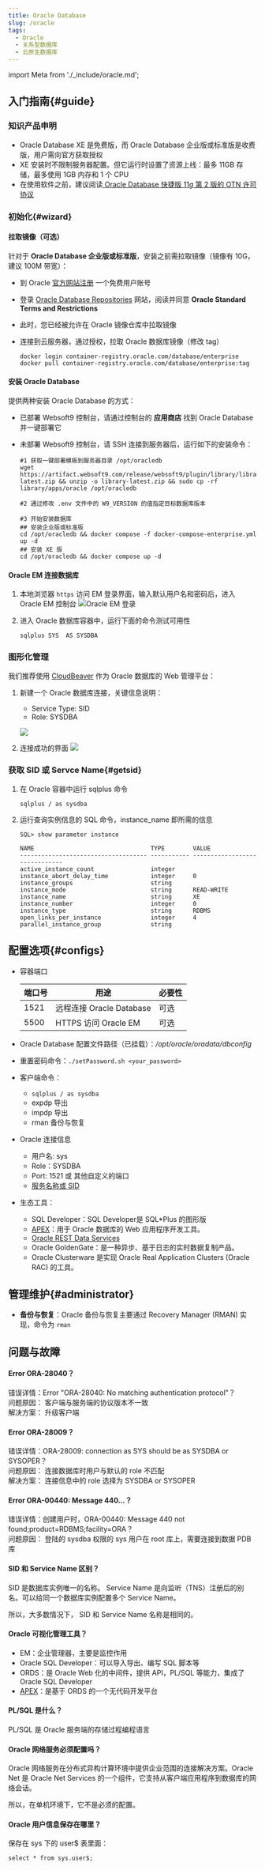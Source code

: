 ```yaml
---
title: Oracle Database
slug: /oracle
tags:
  - Oracle
  - 关系型数据库
  - 云原生数据库
---
```


import Meta from './_include/oracle.md';

<Meta name="meta" />

## 入门指南{#guide}

### 知识产品申明

- Oracle Database XE 是免费版，而 Oracle Database 企业版或标准版是收费版，用户需向官方获取授权
- XE 安装时不限制服务器配置。但它运行时设置了资源上线：最多 11GB 存储，最多使用 1GB 内存和 1 个 CPU
- 在使用软件之前，建议阅读[ Oracle Database 快捷版 11*g* 第 2 版的 OTN 许可协议](http://www.oracle.com/technetwork/licenses/database-11g-express-license-459621.html)

### 初始化{#wizard}

#### 拉取镜像（可选）

针对于 **Oracle Database 企业版或标准版**，安装之前需拉取镜像（镜像有 10G，建议 100M 带宽）：

   - 到 Oracle [官方网站注册](https://profile.oracle.com/myprofile/account/create-account.jspx) 一个免费用户账号

   - 登录 [Oracle Database Repositories](https://container-registry.oracle.com/) 网站，阅读并同意 **Oracle Standard Terms and Restrictions**

   - 此时，您已经被允许在 Oracle 镜像仓库中拉取镜像

   - 连接到云服务器，通过授权，拉取 Oracle 数据库镜像（修改 tag）
     ```
     docker login container-registry.oracle.com/database/enterprise
     docker pull container-registry.oracle.com/database/enterprise:tag
     ```

#### 安装 Oracle Database

提供两种安装 Oracle Database 的方式：

- 已部署 Websoft9 控制台，请通过控制台的 **应用商店** 找到 Oracle Database 并一键部署它

- 未部署 Websoft9 控制台，请 SSH 连接到服务器后，运行如下的安装命令：
  ```
  #1 获取一键部署模板到服务器目录 /opt/oracledb
  wget https://artifact.websoft9.com/release/websoft9/plugin/library/library-latest.zip && unzip -o library-latest.zip && sudo cp -rf library/apps/oracle /opt/oracledb

  #2 通过修改 .env 文件中的 W9_VERSION 的值指定目标数据库版本
  
  #3 开始安装数据库
  ## 安装企业版或标准版
  cd /opt/oracledb && docker compose -f docker-compose-enterprise.yml up -d
  ## 安装 XE 版
  cd /opt/oracledb && docker compose up -d
  ```

#### Oracle EM 连接数据库

1. 本地浏览器 `https` 访问 EM 登录界面，输入默认用户名和密码后，进入 Oracle EM 控制台
   ![Oracle EM 登录](./assets/oracle-emgui-websoft9.png)

2. 进入 Oracle 数据库容器中，运行下面的命令测试可用性
   ```
   sqlplus SYS  AS SYSDBA
   ```

### 图形化管理

我们推荐使用 [CloudBeaver](./cloudbeaver) 作为 Oracle 数据库的 Web 管理平台：

1. 新建一个 Oracle 数据库连接，关键信息说明：

   - Service Type: SID
   - Role: SYSDBA

    ![](./assets/oracle-cloudbeaver001-websoft9.png)

2. 连接成功的界面
    ![](./assets/oracle-cloudbeaver002-websoft9.png)


### 获取 SID 或 Servce Name{#getsid}

1. 在 Oracle 容器中运行 sqlplus 命令
    ```
    sqlplus / as sysdba 
    ```

2. 运行查询实例信息的 SQL 命令，instance_name 即所需的信息
    ```
    SQL> show parameter instance

    NAME                                 TYPE        VALUE
    ------------------------------------ ----------- ------------------------------
    active_instance_count                integer
    instance_abort_delay_time            integer     0
    instance_groups                      string
    instance_mode                        string      READ-WRITE
    instance_name                        string      XE
    instance_number                      integer     0
    instance_type                        string      RDBMS
    open_links_per_instance              integer     4
    parallel_instance_group              string
    ```

## 配置选项{#configs}

- 容器端口

  | 端口号 | 用途                                          | 必要性 |
  | ------ | --------------------------------------------- | ------ |
  | 1521   | 远程连接 Oracle Database | 可选   |
  | 5500   | HTTPS 访问 Oracle EM  | 可选   |

- Oracle Database 配置文件路径（已挂载）：*/opt/oracle/oradata/dbconfig*  

- 重置密码命令：`./setPassword.sh <your_password>`

- 客户端命令：

  - `sqlplus / as sysdba`
  - expdp 导出
  - impdp 导出
  - rman 备份与恢复

- Oracle 连接信息

  * 用户名: sys
  * Role：SYSDBA
  * Port: 1521 或 其他自定义的端口
  * [服务名称或 SID](#getsid)

- 生态工具：
  
  - SQL Developer：SQL Developer是 SQL*Plus 的图形版
  - [APEX](./apex)：用于 Oracle 数据库的 Web 应用程序开发工具。
  - [Oracle REST Data Services](https://www.oracle.com/database/technologies/appdev/rest.html)
  - Oracle GoldenGate：是一种异步、基于日志的实时数据复制产品。
  - Oracle Clusterware 是实现 Oracle Real Application Clusters (Oracle RAC) 的工具。  

## 管理维护{#administrator}

- **备份与恢复**：Oracle 备份与恢复主要通过 Recovery Manager (RMAN) 实现，命令为 `rman`


## 问题与故障

#### Error ORA-28040？

错误详情：Error "ORA-28040: No matching authentication protocol"？  
问题原因： 客户端与服务端的协议版本不一致   
解决方案： 升级客户端

####  Error ORA-28009？

错误详情：ORA-28009: connection as SYS should be as SYSDBA or SYSOPER？  
问题原因： 连接数据库时用户与默认的 role 不匹配    
解决方案： 连接信息中的 role 选择为 SYSDBA or SYSOPER

####  Error ORA-00440: Message 440...？

错误详情：创建用户时，ORA-00440: Message 440 not found;product=RDBMS;facility=ORA？     
问题原因： 登陆的 sysdba 权限的 sys 用户在 root 库上，需要连接到数据 PDB 库    

#### SID 和 Service Name 区别？

SID 是数据库实例唯一的名称。 Service Name 是向监听（TNS）注册后的别名。可以给同一个数据库实例配置多个 Service Name。  

所以，大多数情况下， SID 和 Service Name 名称是相同的。  

#### Oracle 可视化管理工具？

* EM：企业管理器，主要是监控作用
* Oracle SQL Developer：可以导入导出、编写 SQL 脚本等
* ORDS：是 Oracle Web 化的中间件，提供 API，PL/SQL 等能力，集成了 Oracle SQL Developer
* [APEX](./apex)：是基于 ORDS 的一个无代码开发平台

#### PL/SQL 是什么？

PL/SQL 是 Oracle 服务端的存储过程编程语言

#### Oracle 网络服务必须配置吗？

Oracle 网络服务在分布式异构计算环境中提供企业范围的连接解决方​​案。Oracle Net 是 Oracle Net Services 的一个组件，它支持从客户端应用程序到数据库的网络会话。  

所以，在单机环境下，它不是必须的配置。  

#### Oracle 用户信息保存在哪里？

保存在 sys 下的 user$ 表里面：

```
select * from sys.user$;
```